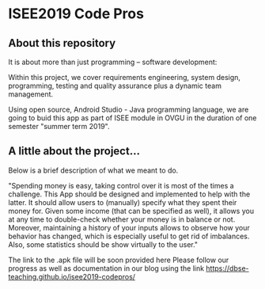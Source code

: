 # ISEE2019 Code Pros

## About this repository

It is about more than just programming – software development:

Within this project, we cover requirements engineering, system design, programming, testing and quality assurance plus a dynamic team management.

Using open source, Android Studio - Java programming language, we are going to buid this app as part of ISEE module in OVGU in the duration of one semester "summer term 2019".


## A little about the project…

Below is a brief description of what we meant to do.

"Spending money is easy, taking control over it is most of the times a challenge. This App should be designed and implemented to help with the latter. It should allow users to (manually) specify what they spent their money for. Given some income (that can be specified as well), it allows you at any time to double-check whether your money is in balance or not. Moreover, maintaining a history of your inputs allows to observe how your behavior has changed, which is especially useful to get rid of imbalances. Also, some statistics should be show virtually to the user."

The link to the .apk file will be soon provided here
Please follow our progress as well as documentation in our blog using the link https://dbse-teaching.github.io/isee2019-codepros/
